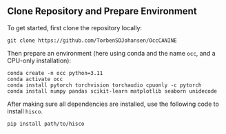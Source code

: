 ## Clone Repository and Prepare Environment
To get started, first clone the repository locally:
```
git clone https://github.com/TorbenSDJohansen/OccCANINE
```

Then prepare an environment (here using conda and the name `occ`, and a CPU-only installation):
```
conda create -n occ python=3.11
conda activate occ
conda install pytorch torchvision torchaudio cpuonly -c pytorch
conda install numpy pandas scikit-learn matplotlib seaborn unidecode
```

After making sure all dependencies are installed, use the following code to install `hisco`.
```
pip install path/to/hisco
```